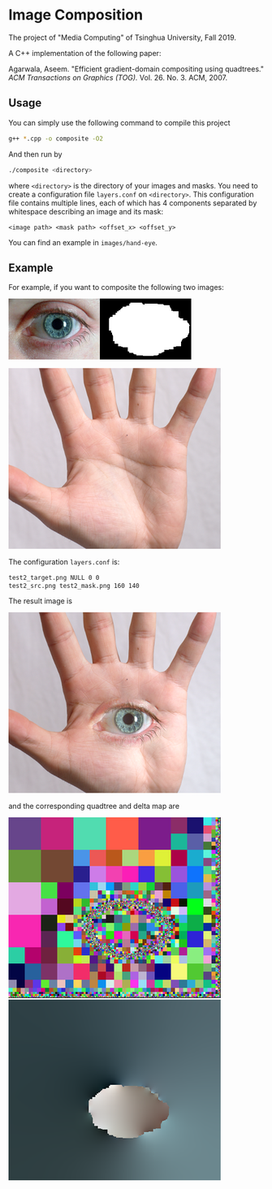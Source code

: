 # Image Composition

The project of "Media Computing" of Tsinghua University, Fall 2019.

A C++ implementation of the following paper:

Agarwala, Aseem. "Efficient gradient-domain compositing using quadtrees." _ACM Transactions on Graphics (TOG)._ Vol. 26. No. 3. ACM, 2007.

## Usage

You can simply use the following command to compile this project
```bash
g++ *.cpp -o composite -O2
```

And then run by
```bash
./composite <directory>
```
where `<directory>` is the directory of your images and masks. You need to create a configuration file `layers.conf` on `<directory>`. This configuration file contains multiple lines, each of which has 4 components separated by whitespace describing an image and its mask:
```
<image path> <mask path> <offset_x> <offset_y>
```

You can find an example in `images/hand-eye`.

## Example

For example, if you want to composite the following two images:

![](images/hand-eye/test2_src.png)![](images/hand-eye/test2_mask.png)

![](images/hand-eye/test2_target.png)

The configuration `layers.conf` is:

```plain
test2_target.png NULL 0 0
test2_src.png test2_mask.png 160 140
```

The result image is

![](images/hand-eye/result.png)

and the corresponding quadtree and delta map are

![](images/hand-eye/quadtree.png)![](images/hand-eye/delta.png)
